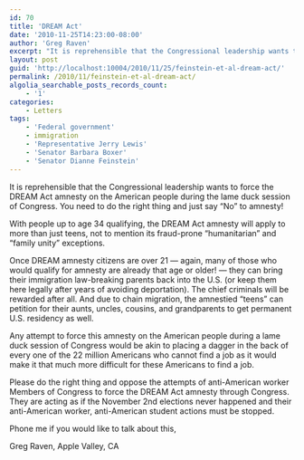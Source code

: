 ```yaml
---
id: 70
title: 'DREAM Act'
date: '2010-11-25T14:23:00-08:00'
author: 'Greg Raven'
excerpt: "It is reprehensible that the Congressional leadership wants to force the DREAM Act amnesty on the American people during the lame duck session of Congress. You need to do the right thing and just say \"No\" to amnesty!\r\n"
layout: post
guid: 'http://localhost:10004/2010/11/25/feinstein-et-al-dream-act/'
permalink: /2010/11/feinstein-et-al-dream-act/
algolia_searchable_posts_records_count:
    - '1'
categories:
    - Letters
tags:
    - 'Federal government'
    - immigration
    - 'Representative Jerry Lewis'
    - 'Senator Barbara Boxer'
    - 'Senator Dianne Feinstein'
---
```


It is reprehensible that the Congressional leadership wants to force the DREAM Act amnesty on the American people during the lame duck session of Congress. You need to do the right thing and just say “No” to amnesty!  
  
With people up to age 34 qualifying, the DREAM Act amnesty will apply to more than just teens, not to mention its fraud-prone “humanitarian” and “family unity” exceptions.

Once DREAM amnesty citizens are over 21 — again, many of those who would qualify for amnesty are already that age or older! — they can bring their immigration law-breaking parents back into the U.S. (or keep them here legally after years of avoiding deportation). The chief criminals will be rewarded after all. And due to chain migration, the amnestied “teens” can petition for their aunts, uncles, cousins, and grandparents to get permanent U.S. residency as well.

Any attempt to force this amnesty on the American people during a lame duck session of Congress would be akin to placing a dagger in the back of every one of the 22 million Americans who cannot find a job as it would make it that much more difficult for these Americans to find a job.

Please do the right thing and oppose the attempts of anti-American worker Members of Congress to force the DREAM Act amnesty through Congress. They are acting as if the November 2nd elections never happened and their anti-American worker, anti-American student actions must be stopped.

Phone me if you would like to talk about this,

Greg Raven, Apple Valley, CA